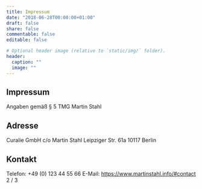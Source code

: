 ```yaml
---
title: Impressum
date: "2018-06-28T00:00:00+01:00"
draft: false
share: false
commentable: false
editable: false

# Optional header image (relative to `static/img/` folder).
header:
  caption: ""
  image: ""
---
```


## Impressum
Angaben gemäß § 5 TMG
Martin Stahl

## Adresse
Curalie GmbH
c/o Martin Stahl
Leipziger Str. 61a
10117 Berlin

## Kontakt
Telefon: +49 (0) 123 44 55 66
E-Mail: https://www.martinstahl.info/#contact
                                                    2 / 3
